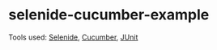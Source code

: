 # selenide-cucumber-example
Tools used: [Selenide](https://selenide.org/index.html), [Cucumber](https://cucumber.io/), [JUnit](https://junit.org/junit4/)